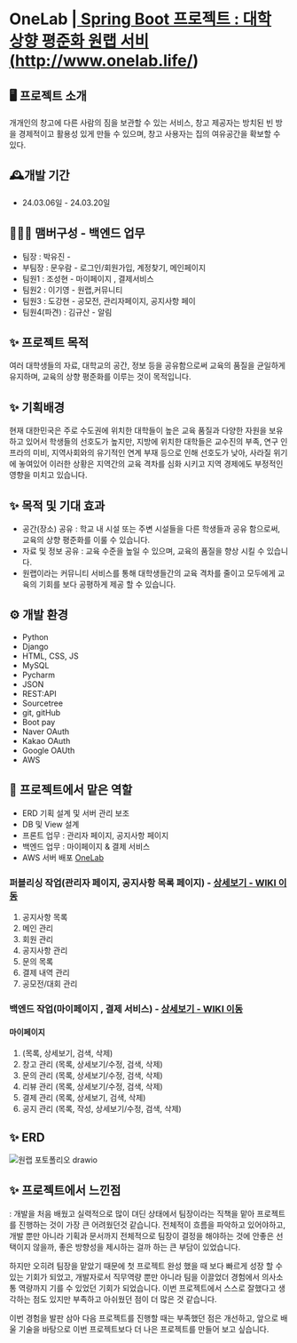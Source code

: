 # OneLab |<a href="http://www.onelab.life/"> Spring Boot 프로젝트 : 대학 상향 평준화 원랩 서비(http://www.onelab.life/)</a>

## 🖥️ 프로젝트 소개
개개인의 창고에 다른 사람의 짐을 보관할 수 있는 서비스, 창고 제공자는 방치된 빈 방을 경제적이고 활용성 있게 만들 수 있으며, 창고 사용자는 집의 여유공간을 확보할 수 있다.


## 🕰️개발 기간
* 24.03.06일 - 24.03.20일

## 🧑‍🤝‍🧑 맴버구성 - 백엔드 업무
 - 팀장  : 박유진 - 
 - 부팀장 : 문우람 - 로그인/회원가입, 계정찾기, 메인페이지
 - 팀원1 : 조성현 - 마이페이지 , 결제서비스
 - 팀원2 : 이기영 - 원랩,커뮤니티
 - 팀원3 : 도강현 - 공모전, 관리자페이지, 공지사항 페이
 - 팀원4(파견) : 김규산 - 알림
 
 
 ## ✨ 프로젝트 목적 
 여러 대학생들의 자료, 대학교의 공간, 정보 등을 공유함으로써 교육의 품질을 균일하게 유지하며, 교육의 상향 평준화를 이루는 것이 목적입니다.
 
 ## ✨ 기획배경
  현재 대한민국은 주로 수도권에 위치한 대학들이 높은 교육 품질과 다양한 자원을 보유하고 있어서 학생들의 선호도가 높지만, 지방에 위치한 대학들은 교수진의 부족, 연구 인프라의 미비, 지역사회와의 유기적인 연계 부재 등으로 인해 선호도가 낮아, 사라질 위기에 놓여있어 이러한 상황은 지역간의 교육 격차를 심화 시키고 지역 경제에도 부정적인 영향을 미치고 있습니다.
 ## ✨ 목적 및 기대 효과
- 공간(장소) 공유 : 학교 내 시설 또는 주변 시설들을 다른 학생들과 공유 함으로써, 교육의 상향 평준화를 이룰 수 있습니다.
- 자료 및 정보 공유 : 교육 수준을 높일 수 있으며, 교육의 품질을 향상 시킬 수 있습니다.
- 원랩이라는 커뮤니티 서비스를 통해 대학생들간의 교육 격차를 줄이고 모두에게 교육의 기회를 보다 공평하게 제공 할 수 있습니다.

## ⚙️ 개발 환경
- Python
- Django
- HTML, CSS, JS
- MySQL
- Pycharm 
- JSON
- REST:API
- Sourcetree
- git, gitHub
- Boot pay
- Naver OAuth
- Kakao OAuth
- Google OAUth
- AWS

 ## 📌 프로젝트에서 맡은 역할 
- ERD 기획 설계 및 서버 관리 보조
- DB 및 View 설계
- 프론트 업무 : 관리자 페이지, 공지사항 페이지 
- 백엔드 업무 : 마이페이지 & 결제 서비스
- AWS 서버 배포 <a href="http://www.onelab.life/">OneLab</a>

### 퍼블리싱 작업(관리자 페이지, 공지사항 목록 페이지) - <a href="https://github.com/code-hyun/JimCarry/wiki/맡은-기능-소개--(퍼블리싱)" > 상세보기 - WIKI 이동</a>
 1. 공지사항 목록<br>
 2. 메인 관리<br>
 3. 회원 관리<br>
 4. 공지사항 관리<br>
 5. 문의 목록<br>
 6. 결제 내역 관리<br>
 7. 공모전/대회 관리<br>

### 백엔드 작업(마이페이지 , 결제 서비스) - <a href="https://github.com/code-hyun/JimCarry/wiki/맡은-기능-소개-(백엔드)" >상세보기 - WIKI 이동</a>
#### 마이페이지
 1.  (목록, 상세보기, 검색, 삭제) <br>
 2. 창고 관리 (목록, 상세보기/수정, 검색, 삭제)<br>
 3. 문의 관리 (목록, 상세보기/수정, 검색, 삭제)<br>
 4. 리뷰 관리 (목록, 상세보기/수정, 검색, 삭제)<br>
 5. 결제 관리 (목록, 상세보기, 검색, 삭제)<br>
 6. 공지 관리 (목록, 작성, 상세보기/수정, 검색, 삭제)<br>

## ✨ ERD
![원랩 포토폴리오 drawio](https://github.com/dosel70/onelab-life/assets/143694489/8749dcdd-70de-42cf-90d2-64fee3c21e43.png)

## ✨ 프로젝트에서 느낀점
 : 개발을 처음 배웠고 실력적으로 많이 뎌딘 상태에서 팀장이라는 직책을 맡아 프로젝트를 진행하는 것이 가장 큰 어려웠던것 같습니다. 전체적이 흐름을 파악하고 있어야하고, 개발 뿐만 아니라 기획과 문서까지 전체적으로 팀장이 결정을 해야하는 것에 안좋은 선택이지 않을까, 좋은 방향성을 제시하는 걸까 하는 큰 부담이 있었습니다.
 
 하지만 오히려 팀장을 맡았기 때문에 첫 프로젝트 완성 했을 때 보다 빠르게 성장 할 수 있는 기회가 되었고, 개발자로서 직무역량 뿐만 아니라 팀을 이끌었더 경험에서 의사소통 역량까지 기를 수 있었던 기회가 되었습니다. 이번 프로젝트에서 스스로 잘했다고 생각하는 점도 있지만 부족하고 아쉬웠던 점이 더 많은 것 같습니다. 
 
이번 경험을 발판 삼아 다음 프로젝트를 진행할 때는 부족했던 점은 개선하고, 앞으로 배울 기술을 바탕으로 이번 프로젝트보다 더 나은 프로젝트를 만들어 보고 싶습니다.
